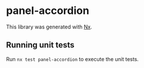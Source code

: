 # panel-accordion

This library was generated with [Nx](https://nx.dev).

## Running unit tests

Run `nx test panel-accordion` to execute the unit tests.
